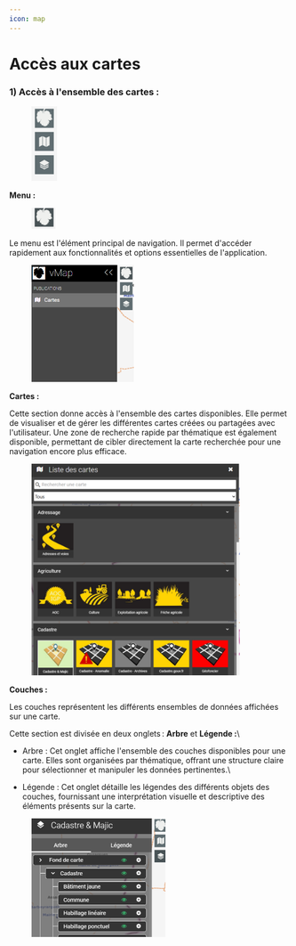 ```yaml
---
icon: map
---
```


# Accès aux cartes

### 1) Accès à l'ensemble des cartes :

<figure><img src="../../img/acces_ensemble_carte.png" alt="" width="46"><figcaption></figcaption></figure>

**Menu :**

<figure><img src="../../img/acces_menu_btn.png" alt="" width="43"><figcaption></figcaption></figure>

Le menu est l'élément principal de navigation. Il permet d'accéder rapidement aux fonctionnalités et options essentielles de l'application.

<figure><img src="../../img/acces_menu.png" alt="" width="184"><figcaption></figcaption></figure>

**Cartes :**

Cette section donne accès à l'ensemble des cartes disponibles. Elle permet de visualiser et de gérer les différentes cartes créées ou partagées avec l'utilisateur. Une zone de recherche rapide par thématique est également disponible, permettant de cibler directement la carte recherchée pour une navigation encore plus efficace.

<figure><img src="../../img/acces_cartes.png" alt="" width="375"><figcaption></figcaption></figure>

**Couches :**

Les couches représentent les différents ensembles de données affichées sur une carte.&#x20;

Cette section est divisée en deux onglets : **Arbre** et **Légende :**\


* Arbre : Cet onglet affiche l'ensemble des couches disponibles pour une carte. Elles sont organisées par thématique, offrant une structure claire pour sélectionner et manipuler les données pertinentes.\

* Légende : Cet onglet détaille les légendes des différents objets des couches, fournissant une interprétation visuelle et descriptive des éléments présents sur la carte.

<figure><img src="../../img/acces_couches.png" alt="" width="241"><figcaption></figcaption></figure>
